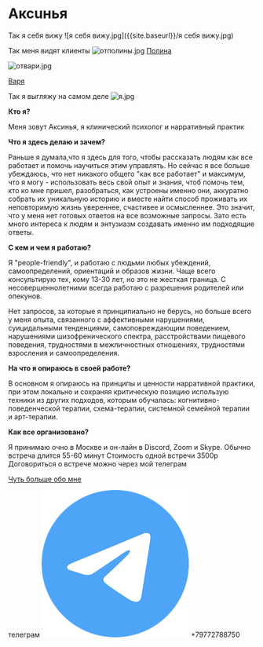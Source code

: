 # Аксuнья
Так я себя вижу
![я себя вижу.jpg]({{site.baseurl}}/я себя вижу.jpg)


Так меня видят клиенты
![отполины.jpg]({{site.baseurl}}/отполины.jpg)
[Полина](https://vk.com/wannadiehappy "Полина")



![отвари.jpg]({{site.baseurl}}/отвари.jpg)

[Варя](https://instagram.com/equabl.e?utm_medium=copy_link "Варя")


Так я выгляжу на самом деле
![я.jpg]({{site.baseurl}}/я.jpg)


**Кто я?**

Меня зовут Аксинья, я клинический психолог и нарративный практик

**Что я здесь делаю и зачем?**

Раньше я думала,что я здесь для того, чтобы рассказать людям как все работает и помочь научиться этим управлять. Но сейчас я все больше убеждаюсь, что нет никакого общего "как все работает" и максимум, что я могу - использовать весь свой опыт и знания, чтоб помочь тем, кто ко мне пришел, разобраться, как устроены именно они, аккуратно собрать их уникальную историю и вместе найти способ проживать их неповторимую жизнь увереннее, счастивее и осмысленнее. Это значит, что у меня нет готовых ответов на все возможные запросы. Зато есть много интереса к людям и энтузиазм создавать именно им подходящие ответы.

**С кем и чем я работаю?**

Я "people-friendly", и работаю с людьми любых убеждений, самоопределений, ориентаций и образов жизни. Чаще всего консультирую тех, кому 13-30 лет, но это не жесткая граница. С несовершеннолетними всегда работаю с разрешения родителей или опекунов.

Нет запросов, за которые я принципиально не берусь, но больше всего у меня опыта, связанного с аффективными нарушениями, суицидальными тенденциями, самоповреждающим поведением, нарушениями шизофренического спектра, расстройствами пищевого поведения, трудностями в межличностных отношениях, трудностями взросления и самоопределения.

**На что я опираюсь в своей работе?**

В основном я опираюсь на принципы и ценности нарративной практики, при этом локально и сохраняя критическую позицию использую техники из других подходов, которым обучалась: когнитивно-поведенческой терапии, схема-терапии, системной семейной терапии и арт-терапии.

**Как все организовано?**

Я принимаю очно в Москве и он-лайн в Discord, Zoom и Skype.
Обычно встреча длится 55-60 минут
Стоимость одной встречи 3500р
Договориться о встрече можно через мой телеграм

[Чуть больше обо мне](для_любопытных.md)





телеграм ![tg](/tg.png) +79772788750
